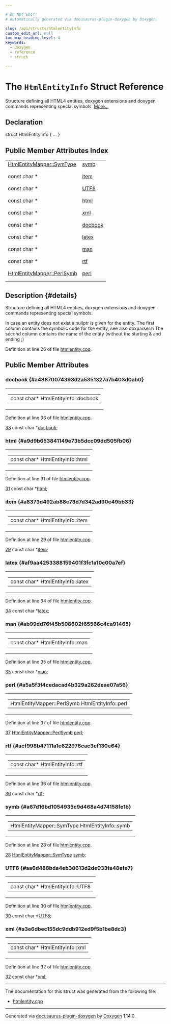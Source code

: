 ```yaml
---

# DO NOT EDIT!
# Automatically generated via docusaurus-plugin-doxygen by Doxygen.

slug: /api/structs/htmlentityinfo
custom_edit_url: null
toc_max_heading_level: 4
keywords:
  - doxygen
  - reference
  - struct

---
```


<div class="doxyPage">

# The `HtmlEntityInfo` Struct Reference

<p>Structure defining all HTML4 entities, doxygen extensions and doxygen commands representing special symbols. <a href="#details">More...</a></p>

## Declaration

<div class="doxyDeclaration">
struct HtmlEntityInfo { ... }
</div>

## Public Member Attributes Index

<table class="doxyMembersIndex">

<tr class="doxyMemberIndexItem">
<td class="doxyMemberIndexItemType" align="left" valign="top"><a href="/web-doxygen/docs/api/classes/htmlentitymapper/#a5fa49b07f0b74254ab5bd5b18474d7df">HtmlEntityMapper::SymType</a></td>
<td class="doxyMemberIndexItemName" align="left" valign="top"><a href="#a67d16bd1054935c9d468a4d74158fe1b">symb</a></td>
</tr>
<tr class="doxyMemberIndexDescription">
<td class="doxyMemberIndexDescriptionLeft"></td>
<td class="doxyMemberIndexDescriptionRight">
</td>
</tr>
<tr class="doxyMemberIndexSeparator">
<td class="doxyMemberIndexSeparator" colspan="2"></td>
</tr>

<tr class="doxyMemberIndexItem">
<td class="doxyMemberIndexItemType" align="left" valign="top">const char *</td>
<td class="doxyMemberIndexItemName" align="left" valign="top"><a href="#a8373d492ab88e73d7d342ad90e49bb33">item</a></td>
</tr>
<tr class="doxyMemberIndexDescription">
<td class="doxyMemberIndexDescriptionLeft"></td>
<td class="doxyMemberIndexDescriptionRight">
</td>
</tr>
<tr class="doxyMemberIndexSeparator">
<td class="doxyMemberIndexSeparator" colspan="2"></td>
</tr>

<tr class="doxyMemberIndexItem">
<td class="doxyMemberIndexItemType" align="left" valign="top">const char *</td>
<td class="doxyMemberIndexItemName" align="left" valign="top"><a href="#aa6d488bda4eb38613d2de033fa48efe7">UTF8</a></td>
</tr>
<tr class="doxyMemberIndexDescription">
<td class="doxyMemberIndexDescriptionLeft"></td>
<td class="doxyMemberIndexDescriptionRight">
</td>
</tr>
<tr class="doxyMemberIndexSeparator">
<td class="doxyMemberIndexSeparator" colspan="2"></td>
</tr>

<tr class="doxyMemberIndexItem">
<td class="doxyMemberIndexItemType" align="left" valign="top">const char *</td>
<td class="doxyMemberIndexItemName" align="left" valign="top"><a href="#a9d9b653841149e73b5dcc09dd505fb06">html</a></td>
</tr>
<tr class="doxyMemberIndexDescription">
<td class="doxyMemberIndexDescriptionLeft"></td>
<td class="doxyMemberIndexDescriptionRight">
</td>
</tr>
<tr class="doxyMemberIndexSeparator">
<td class="doxyMemberIndexSeparator" colspan="2"></td>
</tr>

<tr class="doxyMemberIndexItem">
<td class="doxyMemberIndexItemType" align="left" valign="top">const char *</td>
<td class="doxyMemberIndexItemName" align="left" valign="top"><a href="#a3e6dbec155dc9ddb912ed9f5b1be8dc3">xml</a></td>
</tr>
<tr class="doxyMemberIndexDescription">
<td class="doxyMemberIndexDescriptionLeft"></td>
<td class="doxyMemberIndexDescriptionRight">
</td>
</tr>
<tr class="doxyMemberIndexSeparator">
<td class="doxyMemberIndexSeparator" colspan="2"></td>
</tr>

<tr class="doxyMemberIndexItem">
<td class="doxyMemberIndexItemType" align="left" valign="top">const char *</td>
<td class="doxyMemberIndexItemName" align="left" valign="top"><a href="#a48870074393d2a5351327a7b403d0ab0">docbook</a></td>
</tr>
<tr class="doxyMemberIndexDescription">
<td class="doxyMemberIndexDescriptionLeft"></td>
<td class="doxyMemberIndexDescriptionRight">
</td>
</tr>
<tr class="doxyMemberIndexSeparator">
<td class="doxyMemberIndexSeparator" colspan="2"></td>
</tr>

<tr class="doxyMemberIndexItem">
<td class="doxyMemberIndexItemType" align="left" valign="top">const char *</td>
<td class="doxyMemberIndexItemName" align="left" valign="top"><a href="#af9aa4253388159401f3fc1a10c00a7ef">latex</a></td>
</tr>
<tr class="doxyMemberIndexDescription">
<td class="doxyMemberIndexDescriptionLeft"></td>
<td class="doxyMemberIndexDescriptionRight">
</td>
</tr>
<tr class="doxyMemberIndexSeparator">
<td class="doxyMemberIndexSeparator" colspan="2"></td>
</tr>

<tr class="doxyMemberIndexItem">
<td class="doxyMemberIndexItemType" align="left" valign="top">const char *</td>
<td class="doxyMemberIndexItemName" align="left" valign="top"><a href="#ab99dd76f45b508602f65566c4ca91465">man</a></td>
</tr>
<tr class="doxyMemberIndexDescription">
<td class="doxyMemberIndexDescriptionLeft"></td>
<td class="doxyMemberIndexDescriptionRight">
</td>
</tr>
<tr class="doxyMemberIndexSeparator">
<td class="doxyMemberIndexSeparator" colspan="2"></td>
</tr>

<tr class="doxyMemberIndexItem">
<td class="doxyMemberIndexItemType" align="left" valign="top">const char *</td>
<td class="doxyMemberIndexItemName" align="left" valign="top"><a href="#acf998b47111a1e622976cac3ef130e64">rtf</a></td>
</tr>
<tr class="doxyMemberIndexDescription">
<td class="doxyMemberIndexDescriptionLeft"></td>
<td class="doxyMemberIndexDescriptionRight">
</td>
</tr>
<tr class="doxyMemberIndexSeparator">
<td class="doxyMemberIndexSeparator" colspan="2"></td>
</tr>

<tr class="doxyMemberIndexItem">
<td class="doxyMemberIndexItemType" align="left" valign="top"><a href="/web-doxygen/docs/api/structs/htmlentitymapper/perlsymb">HtmlEntityMapper::PerlSymb</a></td>
<td class="doxyMemberIndexItemName" align="left" valign="top"><a href="#a5a5f3f4cedacad4b329a262deae07a56">perl</a></td>
</tr>
<tr class="doxyMemberIndexDescription">
<td class="doxyMemberIndexDescriptionLeft"></td>
<td class="doxyMemberIndexDescriptionRight">
</td>
</tr>
<tr class="doxyMemberIndexSeparator">
<td class="doxyMemberIndexSeparator" colspan="2"></td>
</tr>

</table>

## Description {#details}

<p>Structure defining all HTML4 entities, doxygen extensions and doxygen commands representing special symbols.</p>


<p>In case an entity does not exist a nullptr is given for the entity. The first column contains the symbolic code for the entity, see also doxparser.h The second column contains the name of the entity (without the starting &amp; and ending ;)</p>


<p>Definition at line 26 of file <a href="/web-doxygen/docs/api/files/src/htmlentity-cpp">htmlentity.cpp</a>.</p>


<div class="doxySectionDef">

## Public Member Attributes

### docbook {#a48870074393d2a5351327a7b403d0ab0}

<div class="doxyMemberItem">
<div class="doxyMemberProto">
<table class="doxyMemberLabels">
<tr class="doxyMemberLabels">
<td class="doxyMemberLabelsLeft">
<table class="doxyMemberName">
<tr>
<td class="doxyMemberName">const char* HtmlEntityInfo::docbook</td>
</tr>
</table>
</td>
</tr>
</table>
</div>
<div class="doxyMemberDoc">



<p>Definition at line 33 of file <a href="/web-doxygen/docs/api/files/src/htmlentity-cpp">htmlentity.cpp</a>.</p>


<div class="doxyProgramListing">

<div class="doxyCodeLine"><span class="doxyLineNumber"><a href="#a48870074393d2a5351327a7b403d0ab0">33</a></span><span class="doxyLineContent"><span class="doxyHighlight">  </span><span class="doxyHighlightKeyword">const</span><span class="doxyHighlight"> </span><span class="doxyHighlightKeywordType">char</span><span class="doxyHighlight"> *<a href="#a48870074393d2a5351327a7b403d0ab0">docbook</a>;</span></span></div>

</div>

</div>
</div>

### html {#a9d9b653841149e73b5dcc09dd505fb06}

<div class="doxyMemberItem">
<div class="doxyMemberProto">
<table class="doxyMemberLabels">
<tr class="doxyMemberLabels">
<td class="doxyMemberLabelsLeft">
<table class="doxyMemberName">
<tr>
<td class="doxyMemberName">const char* HtmlEntityInfo::html</td>
</tr>
</table>
</td>
</tr>
</table>
</div>
<div class="doxyMemberDoc">



<p>Definition at line 31 of file <a href="/web-doxygen/docs/api/files/src/htmlentity-cpp">htmlentity.cpp</a>.</p>


<div class="doxyProgramListing">

<div class="doxyCodeLine"><span class="doxyLineNumber"><a href="#a9d9b653841149e73b5dcc09dd505fb06">31</a></span><span class="doxyLineContent"><span class="doxyHighlight">  </span><span class="doxyHighlightKeyword">const</span><span class="doxyHighlight"> </span><span class="doxyHighlightKeywordType">char</span><span class="doxyHighlight"> *<a href="#a9d9b653841149e73b5dcc09dd505fb06">html</a>;</span></span></div>

</div>

</div>
</div>

### item {#a8373d492ab88e73d7d342ad90e49bb33}

<div class="doxyMemberItem">
<div class="doxyMemberProto">
<table class="doxyMemberLabels">
<tr class="doxyMemberLabels">
<td class="doxyMemberLabelsLeft">
<table class="doxyMemberName">
<tr>
<td class="doxyMemberName">const char* HtmlEntityInfo::item</td>
</tr>
</table>
</td>
</tr>
</table>
</div>
<div class="doxyMemberDoc">



<p>Definition at line 29 of file <a href="/web-doxygen/docs/api/files/src/htmlentity-cpp">htmlentity.cpp</a>.</p>


<div class="doxyProgramListing">

<div class="doxyCodeLine"><span class="doxyLineNumber"><a href="#a8373d492ab88e73d7d342ad90e49bb33">29</a></span><span class="doxyLineContent"><span class="doxyHighlight">  </span><span class="doxyHighlightKeyword">const</span><span class="doxyHighlight"> </span><span class="doxyHighlightKeywordType">char</span><span class="doxyHighlight"> *<a href="#a8373d492ab88e73d7d342ad90e49bb33">item</a>;</span></span></div>

</div>

</div>
</div>

### latex {#af9aa4253388159401f3fc1a10c00a7ef}

<div class="doxyMemberItem">
<div class="doxyMemberProto">
<table class="doxyMemberLabels">
<tr class="doxyMemberLabels">
<td class="doxyMemberLabelsLeft">
<table class="doxyMemberName">
<tr>
<td class="doxyMemberName">const char* HtmlEntityInfo::latex</td>
</tr>
</table>
</td>
</tr>
</table>
</div>
<div class="doxyMemberDoc">



<p>Definition at line 34 of file <a href="/web-doxygen/docs/api/files/src/htmlentity-cpp">htmlentity.cpp</a>.</p>


<div class="doxyProgramListing">

<div class="doxyCodeLine"><span class="doxyLineNumber"><a href="#af9aa4253388159401f3fc1a10c00a7ef">34</a></span><span class="doxyLineContent"><span class="doxyHighlight">  </span><span class="doxyHighlightKeyword">const</span><span class="doxyHighlight"> </span><span class="doxyHighlightKeywordType">char</span><span class="doxyHighlight"> *<a href="#af9aa4253388159401f3fc1a10c00a7ef">latex</a>;</span></span></div>

</div>

</div>
</div>

### man {#ab99dd76f45b508602f65566c4ca91465}

<div class="doxyMemberItem">
<div class="doxyMemberProto">
<table class="doxyMemberLabels">
<tr class="doxyMemberLabels">
<td class="doxyMemberLabelsLeft">
<table class="doxyMemberName">
<tr>
<td class="doxyMemberName">const char* HtmlEntityInfo::man</td>
</tr>
</table>
</td>
</tr>
</table>
</div>
<div class="doxyMemberDoc">



<p>Definition at line 35 of file <a href="/web-doxygen/docs/api/files/src/htmlentity-cpp">htmlentity.cpp</a>.</p>


<div class="doxyProgramListing">

<div class="doxyCodeLine"><span class="doxyLineNumber"><a href="#ab99dd76f45b508602f65566c4ca91465">35</a></span><span class="doxyLineContent"><span class="doxyHighlight">  </span><span class="doxyHighlightKeyword">const</span><span class="doxyHighlight"> </span><span class="doxyHighlightKeywordType">char</span><span class="doxyHighlight"> *<a href="#ab99dd76f45b508602f65566c4ca91465">man</a>;</span></span></div>

</div>

</div>
</div>

### perl {#a5a5f3f4cedacad4b329a262deae07a56}

<div class="doxyMemberItem">
<div class="doxyMemberProto">
<table class="doxyMemberLabels">
<tr class="doxyMemberLabels">
<td class="doxyMemberLabelsLeft">
<table class="doxyMemberName">
<tr>
<td class="doxyMemberName">HtmlEntityMapper::PerlSymb HtmlEntityInfo::perl</td>
</tr>
</table>
</td>
</tr>
</table>
</div>
<div class="doxyMemberDoc">



<p>Definition at line 37 of file <a href="/web-doxygen/docs/api/files/src/htmlentity-cpp">htmlentity.cpp</a>.</p>


<div class="doxyProgramListing">

<div class="doxyCodeLine"><span class="doxyLineNumber"><a href="#a5a5f3f4cedacad4b329a262deae07a56">37</a></span><span class="doxyLineContent"><span class="doxyHighlight">  <a href="/web-doxygen/docs/api/structs/htmlentitymapper/perlsymb">HtmlEntityMapper::PerlSymb</a> <a href="#a5a5f3f4cedacad4b329a262deae07a56">perl</a>;</span></span></div>

</div>

</div>
</div>

### rtf {#acf998b47111a1e622976cac3ef130e64}

<div class="doxyMemberItem">
<div class="doxyMemberProto">
<table class="doxyMemberLabels">
<tr class="doxyMemberLabels">
<td class="doxyMemberLabelsLeft">
<table class="doxyMemberName">
<tr>
<td class="doxyMemberName">const char* HtmlEntityInfo::rtf</td>
</tr>
</table>
</td>
</tr>
</table>
</div>
<div class="doxyMemberDoc">



<p>Definition at line 36 of file <a href="/web-doxygen/docs/api/files/src/htmlentity-cpp">htmlentity.cpp</a>.</p>


<div class="doxyProgramListing">

<div class="doxyCodeLine"><span class="doxyLineNumber"><a href="#acf998b47111a1e622976cac3ef130e64">36</a></span><span class="doxyLineContent"><span class="doxyHighlight">  </span><span class="doxyHighlightKeyword">const</span><span class="doxyHighlight"> </span><span class="doxyHighlightKeywordType">char</span><span class="doxyHighlight"> *<a href="#acf998b47111a1e622976cac3ef130e64">rtf</a>;</span></span></div>

</div>

</div>
</div>

### symb {#a67d16bd1054935c9d468a4d74158fe1b}

<div class="doxyMemberItem">
<div class="doxyMemberProto">
<table class="doxyMemberLabels">
<tr class="doxyMemberLabels">
<td class="doxyMemberLabelsLeft">
<table class="doxyMemberName">
<tr>
<td class="doxyMemberName">HtmlEntityMapper::SymType HtmlEntityInfo::symb</td>
</tr>
</table>
</td>
</tr>
</table>
</div>
<div class="doxyMemberDoc">



<p>Definition at line 28 of file <a href="/web-doxygen/docs/api/files/src/htmlentity-cpp">htmlentity.cpp</a>.</p>


<div class="doxyProgramListing">

<div class="doxyCodeLine"><span class="doxyLineNumber"><a href="#a67d16bd1054935c9d468a4d74158fe1b">28</a></span><span class="doxyLineContent"><span class="doxyHighlight">  <a href="/web-doxygen/docs/api/classes/htmlentitymapper/#a5fa49b07f0b74254ab5bd5b18474d7df">HtmlEntityMapper::SymType</a> <a href="#a67d16bd1054935c9d468a4d74158fe1b">symb</a>;</span></span></div>

</div>

</div>
</div>

### UTF8 {#aa6d488bda4eb38613d2de033fa48efe7}

<div class="doxyMemberItem">
<div class="doxyMemberProto">
<table class="doxyMemberLabels">
<tr class="doxyMemberLabels">
<td class="doxyMemberLabelsLeft">
<table class="doxyMemberName">
<tr>
<td class="doxyMemberName">const char* HtmlEntityInfo::UTF8</td>
</tr>
</table>
</td>
</tr>
</table>
</div>
<div class="doxyMemberDoc">



<p>Definition at line 30 of file <a href="/web-doxygen/docs/api/files/src/htmlentity-cpp">htmlentity.cpp</a>.</p>


<div class="doxyProgramListing">

<div class="doxyCodeLine"><span class="doxyLineNumber"><a href="#aa6d488bda4eb38613d2de033fa48efe7">30</a></span><span class="doxyLineContent"><span class="doxyHighlight">  </span><span class="doxyHighlightKeyword">const</span><span class="doxyHighlight"> </span><span class="doxyHighlightKeywordType">char</span><span class="doxyHighlight"> *<a href="#aa6d488bda4eb38613d2de033fa48efe7">UTF8</a>;</span></span></div>

</div>

</div>
</div>

### xml {#a3e6dbec155dc9ddb912ed9f5b1be8dc3}

<div class="doxyMemberItem">
<div class="doxyMemberProto">
<table class="doxyMemberLabels">
<tr class="doxyMemberLabels">
<td class="doxyMemberLabelsLeft">
<table class="doxyMemberName">
<tr>
<td class="doxyMemberName">const char* HtmlEntityInfo::xml</td>
</tr>
</table>
</td>
</tr>
</table>
</div>
<div class="doxyMemberDoc">



<p>Definition at line 32 of file <a href="/web-doxygen/docs/api/files/src/htmlentity-cpp">htmlentity.cpp</a>.</p>


<div class="doxyProgramListing">

<div class="doxyCodeLine"><span class="doxyLineNumber"><a href="#a3e6dbec155dc9ddb912ed9f5b1be8dc3">32</a></span><span class="doxyLineContent"><span class="doxyHighlight">  </span><span class="doxyHighlightKeyword">const</span><span class="doxyHighlight"> </span><span class="doxyHighlightKeywordType">char</span><span class="doxyHighlight"> *<a href="#a3e6dbec155dc9ddb912ed9f5b1be8dc3">xml</a>;</span></span></div>

</div>

</div>
</div>

</div>

<hr/>

The documentation for this struct was generated from the following file:

<ul>
<li><a href="/web-doxygen/docs/api/files/src/htmlentity-cpp">htmlentity.cpp</a></li>
</ul>

<hr/>

<p class="doxyGeneratedBy">Generated via <a href="https://github.com/xpack/docusaurus-plugin-doxygen">docusaurus-plugin-doxygen</a> by <a href="https://www.doxygen.nl">Doxygen</a> 1.14.0.</p>

</div>
